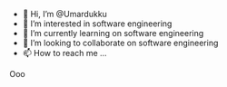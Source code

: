 - 👋 Hi, I’m @Umardukku
- 👀 I’m interested in software engineering
- 🌱 I’m currently learning on software engineering
- 💞️ I’m looking to collaborate on software engineering
- 📫 How to reach me ...

<!---
Umardukku/Umardukku is a ✨ special ✨ repository because its `README.md` (this file) appears on your GitHub profile.
You can click the Preview link to take a look at your changes.
--->
Ooo

